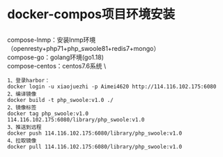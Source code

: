# docker-compos项目环境安装

##
compose-lnmp：安装lnmp环境（openresty+php71+php_swoole81+redis7+mongo）\
compose-go：golang环境(go1.18) \
compose-centos：centos7.6系统 \

```
1、登录harbor：
docker login -u xiaojuezhi -p Aimei4620 http://114.116.102.175:6080
2、编译镜像
docker build -t php_swoole:v1.0 ./
2、镜像标签
docker tag php_swoole:v1.0 114.116.102.175:6080/library/php_swoole:v1.0
3、推送到远程
docker push 114.116.102.175:6080/library/php_swoole:v1.0
4、拉取镜像
docker pull 114.116.102.175:6080/library/php_swoole:v1.0
```

